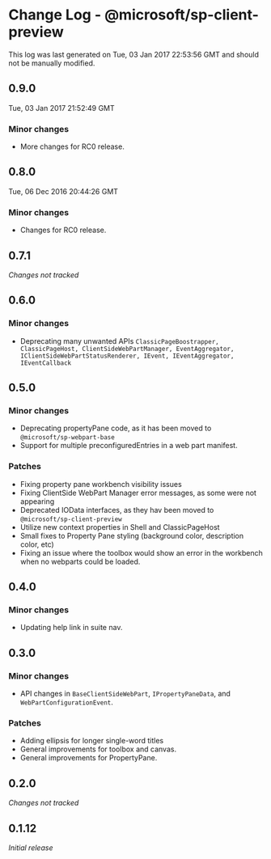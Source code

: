 # Change Log - @microsoft/sp-client-preview

This log was last generated on Tue, 03 Jan 2017 22:53:56 GMT and should not be manually modified.

## 0.9.0
Tue, 03 Jan 2017 21:52:49 GMT

### Minor changes

- More changes for RC0 release.

## 0.8.0
Tue, 06 Dec 2016 20:44:26 GMT

### Minor changes

- Changes for RC0 release.

## 0.7.1

*Changes not tracked*

## 0.6.0

### Minor changes

- Deprecating many unwanted APIs `ClassicPageBoostrapper, ClassicPageHost, ClientSideWebPartManager, EventAggregator, IClientSideWebPartStatusRenderer, IEvent, IEventAggregator, IEventCallback`

## 0.5.0

### Minor changes

- Deprecating propertyPane code, as it has been moved to `@microsoft/sp-webpart-base`
- Support for multiple preconfiguredEntries in a web part manifest.

### Patches

- Fixing property pane workbench visibility issues
- Fixing ClientSide WebPart Manager error messages, as some were not appearing
- Deprecated IOData interfaces, as they hav been moved to `@microsoft/sp-client-preview`
- Utilize new context properties in Shell and ClassicPageHost
- Small fixes to Property Pane styling (background color, description color, etc)
- Fixing an issue where the toolbox would show an error in the workbench when no webparts could be loaded.

## 0.4.0

### Minor changes

- Updating help link in suite nav.

## 0.3.0

### Minor changes

- API changes in `BaseClientSideWebPart`, `IPropertyPaneData`, and `WebPartConfigurationEvent`.

### Patches

- Adding ellipsis for longer single-word titles
- General improvements for toolbox and canvas.
- General improvements for PropertyPane.

## 0.2.0

*Changes not tracked*

## 0.1.12

*Initial release*

